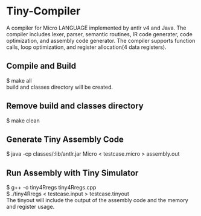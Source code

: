 # Tiny-Compiler
A compiler for Micro LANGUAGE implemented by antlr v4 and Java. The compiler includes lexer, parser, semantic routines, IR code generater, code optimization, and assembly code generator. The compiler supports function calls, loop optimization, and register allocation(4 data registers).
## Compile and Build
$ make all<br />
build and classes directory will be created.
## Remove build and classes directory
$ make clean
## Generate Tiny Assembly Code
$ java -cp classes/:lib/antlr.jar Micro < testcase.micro > assembly.out
## Run Assembly with Tiny Simulator
$ g++ -o tiny4Rregs tiny4Rregs.cpp <br />
$ ./tiny4Rregs < testcase.input > testcase.tinyout <br />
The tinyout will include the output of the assembly code and the memory and register usage.
